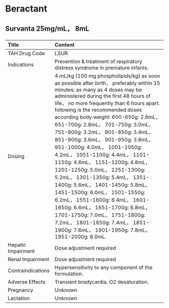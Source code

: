# Beractant

## Survanta 25mg/mL， 8mL

##### 

| Title              | Content                                                                                                                                                                                                                                                                                                                                                                                                                                                                                                                                                                                                                                                                                                                                                                                                                                       |
|:-------------------|:----------------------------------------------------------------------------------------------------------------------------------------------------------------------------------------------------------------------------------------------------------------------------------------------------------------------------------------------------------------------------------------------------------------------------------------------------------------------------------------------------------------------------------------------------------------------------------------------------------------------------------------------------------------------------------------------------------------------------------------------------------------------------------------------------------------------------------------------|
| TAH Drug Code      | LSUR                                                                                                                                                                                                                                                                                                                                                                                                                                                                                                                                                                                                                                                                                                                                                                                                                                          |
| Indications        | Prevention & treatment of respiratory distress syndrome in premature infants.                                                                                                                                                                                                                                                                                                                                                                                                                                                                                                                                                                                                                                                                                                                                                                 |
| Dosing             | 4 mL/kg (100 mg phospholipids/kg) as soon as possible after birth， preferably within 15 minutes; as many as 4 doses may be administered during the first 48 hours of life， no more frequently than 6 hours apart. following is the recommended doses according body weight: 600-650g: 2.6mL， 651-700g: 2.8mL， 701-750g: 3.0mL， 751-800g: 3.2mL， 801-850g: 3.4mL， 851-900g: 3.6mL， 901-950g: 3.8mL， 951-1000g: 4.0mL， 1001-1050g: 4.2mL， 1051-1100g: 4.4mL， 1101-1150g: 4.6mL， 1151-1200g: 4.8mL， 1201-1250g: 5.0mL， 1251-1300g: 5.2mL， 1301-1350g: 5.4mL， 1351-1400g: 5.6mL， 1401-1450g: 5.8mL， 1451-1500g: 6.0mL， 1501-1550g: 6.2mL， 1551-1600g: 6.4mL， 1601-1650g: 6.6mL， 1651-1700g: 6.8mL， 1701-1750g: 7.0mL， 1751-1800g: 7.2mL， 1801-1850g: 7.4mL， 1851-1900g: 7.6mL， 1901-1950g: 7.8mL， 1951-2000g: 8.0mL. |
| Hepatic Impairment | Dose adjustment required                                                                                                                                                                                                                                                                                                                                                                                                                                                                                                                                                                                                                                                                                                                                                                                                                      |
| Renal Impairment   | Dose adjustment required                                                                                                                                                                                                                                                                                                                                                                                                                                                                                                                                                                                                                                                                                                                                                                                                                      |
| Contraindications  | Hypersensitivity to any component of the formulation.                                                                                                                                                                                                                                                                                                                                                                                                                                                                                                                                                                                                                                                                                                                                                                                         |
| Adverse Effects    | Transient bradycardia. O2 desaturation.                                                                                                                                                                                                                                                                                                                                                                                                                                                                                                                                                                                                                                                                                                                                                                                                       |
| Pregnancy          | Unknown                                                                                                                                                                                                                                                                                                                                                                                                                                                                                                                                                                                                                                                                                                                                                                                                                                       |
| Lactation          | Unknown                                                                                                                                                                                                                                                                                                                                                                                                                                                                                                                                                                                                                                                                                                                                                                                                                                       |

